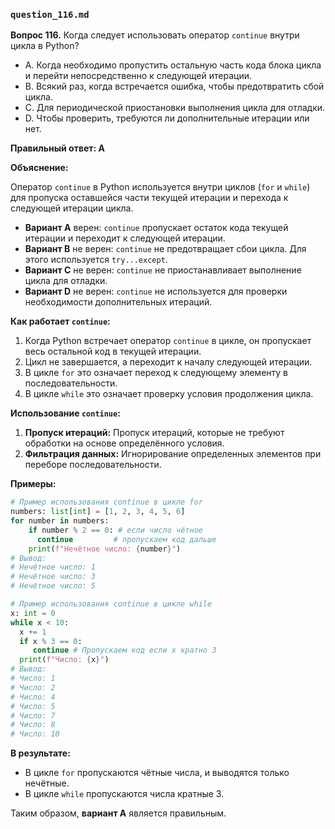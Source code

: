 ### `question_116.md`

**Вопрос 116.** Когда следует использовать оператор `continue` внутри цикла в Python?

- A. Когда необходимо пропустить остальную часть кода блока цикла и перейти непосредственно к следующей итерации.
- B. Всякий раз, когда встречается ошибка, чтобы предотвратить сбой цикла.
- C. Для периодической приостановки выполнения цикла для отладки.
- D. Чтобы проверить, требуются ли дополнительные итерации или нет.

**Правильный ответ: A**

**Объяснение:**

Оператор `continue` в Python используется внутри циклов (`for` и `while`) для пропуска оставшейся части текущей итерации и перехода к следующей итерации цикла.

*   **Вариант A** верен:  `continue` пропускает остаток кода текущей итерации и переходит к следующей итерации.
*   **Вариант B** не верен:  `continue` не предотвращает сбои цикла. Для этого используется `try...except`.
*   **Вариант C** не верен: `continue` не приостанавливает выполнение цикла для отладки.
*   **Вариант D** не верен:  `continue` не используется для проверки необходимости дополнительных итераций.

**Как работает `continue`:**

1.  Когда Python встречает оператор `continue` в цикле, он пропускает весь остальной код в текущей итерации.
2.  Цикл не завершается, а переходит к началу следующей итерации.
3.  В цикле `for` это означает переход к следующему элементу в последовательности.
4.  В цикле `while` это означает проверку условия продолжения цикла.

**Использование `continue`:**

1.  **Пропуск итераций:** Пропуск итераций, которые не требуют обработки на основе определённого условия.
2. **Фильтрация данных:** Игнорирование определенных элементов при переборе последовательности.

**Примеры:**

```python
# Пример использования continue в цикле for
numbers: list[int] = [1, 2, 3, 4, 5, 6]
for number in numbers:
    if number % 2 == 0: # если число чётное
      continue         # пропускаем код дальше
    print(f"Нечётное число: {number}")
# Вывод:
# Нечётное число: 1
# Нечётное число: 3
# Нечётное число: 5

# Пример использования continue в цикле while
x: int = 0
while x < 10:
  x += 1
  if x % 3 == 0:
     continue # Пропускаем код если x кратно 3
  print(f"Число: {x}")
# Вывод:
# Число: 1
# Число: 2
# Число: 4
# Число: 5
# Число: 7
# Число: 8
# Число: 10
```
**В результате:**
* В цикле `for`  пропускаются чётные числа, и выводятся только нечётные.
*  В цикле `while`  пропускаются числа кратные 3.

Таким образом, **вариант A** является правильным.
